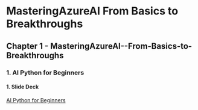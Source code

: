 # MasteringAzureAI From Basics to Breakthroughs

## Chapter 1 - MasteringAzureAI--From-Basics-to-Breakthroughs 

### 1.  AI Python for Beginners 

#### 1. Slide Deck 
[AI Python for Beginners ](<20241123 - Chapter 1 - AI Python for Beginners/20241123  AI Python for Beginners.pdf>)